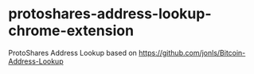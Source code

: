 protoshares-address-lookup-chrome-extension
===========================================

ProtoShares Address Lookup based on https://github.com/jonls/Bitcoin-Address-Lookup
